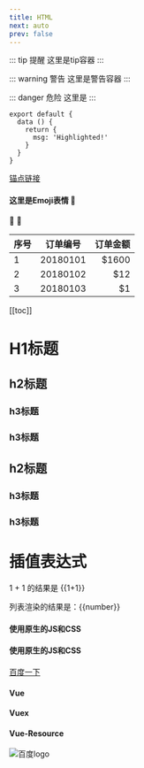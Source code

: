 ```yaml
---
title: HTML
next: auto
prev: false
---
```


::: tip 提醒
这里是tip容器
:::

::: warning 警告
这里是警告容器
:::

::: danger 危险
这里是
:::

``` js{2}
export default {
  data () {
    return {
      msg: 'Highlighted!'
    }
  }
}
```
[锚点链接](/html#H1标题)
#### 这里是Emoji表情 :tada:
:100: :rocket:

| 序号          | 订单编号      | 订单金额|
| -------------|:-------------:| ------:|
| 1             | 20180101     | $1600  |
| 2             | 20180102     |   $12  |
| 3             | 20180103     |    $1  |
[[toc]]

# H1标题

## h2标题
### h3标题
### h3标题

## h2标题
### h3标题
### h3标题


# 插值表达式
1 + 1 的结果是 {{1+1}}

列表渲染的结果是：<span v-for="number in 5">{{number}}</span>

<!--样式内容-->
<style>
.box {
  width: 100%;
  height: 100px;
  line-height: 100px;
  text-align: center;
  color: #fff;
  background-color: #58a;
}
</style>

<!--.md内容-->
#### 使用原生的JS和CSS
<div id="container"></div>

<!--js内容-->
<script>
window.onload = function() {
  var dom = document.getElementById('container');
  dom.innerHTML = 'box content'
  dom.className = 'box'
}
</script>


<!--样式内容-->
<style lang="stylus">
.box
  width: 100%
  height: 100px
  line-height: 100px
  text-align: center
  color: #fff
  background-color: #fb3
</style>

<!--.md内容-->
#### 使用原生的JS和CSS
<div id="container"></div>

<!--js内容-->
<script>
window.onload = function() {
  var dom = document.getElementById('container');
  dom.innerHTML = 'box content'
  dom.className = 'box'
}
</script>


[百度一下](https://www.baidu.com)


#### Vue <Badge text="2.5.0+"/> 
#### Vuex <Badge text="beta" type="warn" vertical="top"/> 
#### Vue-Resource<Badge text="废弃" vertical="middle" type="error"/>

![百度logo](https://www.baidu.com/logo.png)